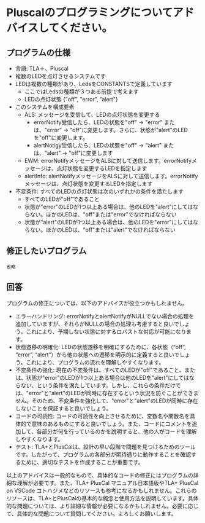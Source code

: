 # Pluscalのプログラミングについてアドバイスしてください。

## プログラムの仕様

* 言語: TLA＋、Pluscal
* 複数のLEDを点灯させるシステムです
* LEDは複数の種類があり、LedsをCONSTANTSで定義しています
  * ここではLedsの種類が３つある前提で考えます
  * LEDの点灯状態 {"off", "error", ”alert"}
* このシステムを構成要素
  * ALS: メッセージを受信して、LEDの点灯状態を変更する
    * errorNotify受信したら、LEDの状態を"off" -> "error" または、"error" -> "off"に変更します。さらに、状態が"alert"のLEDを"off"に変更します。
    * alertNotigy受信したら、LEDの状態を"off" -> "alert" または、"alert" -> "off"に変更します
  * EWM: errorNotifyメッセージをALSに対して送信します。errorNotifyメッセージは、点灯状態を変更するLEDを指定します
  * alertInfo: alertNotifyメッセージをALSに対して送信します。errorNotifyメッセージは、点灯状態を変更するLEDを指定します
* 不変条件: すべてのLEDの点灯状態は次のいずれかの条件を満たします
  * すべてのLEDが"off"であること
  * 状態が"error"のLEDが1つ以上ある場合は、他のLEDを"alert"にしてはならない。ほかのLEDは、"off"または"error"でなければならない
  * 状態が"alert"のLEDが1つ以上ある場合は、他のLEDを"error"にしてはならない。ほかのLEDは、"off"または"alert"でなければならない

## 修正したいプログラム

`省略`

## 回答

プログラムの修正については、以下のアドバイスが役立つかもしれません。

* エラーハンドリング: errorNotifyとalertNotifyがNULLでない場合の処理を追加していますが、それらがNULLの場合の処理も考慮すると良いでしょう。これにより、予期しない状態に対するロバストな対応が可能になります。
* 状態遷移の明確化: LEDの状態遷移を明確にするために、各状態（“off”, “error”, “alert”）から他の状態への遷移を明示的に定義すると良いでしょう。これにより、プログラムの流れを理解しやすくなります。
* 不変条件の強化: 現在の不変条件は、すべてのLEDが"off"であること、または、状態が"error"のLEDが1つ以上ある場合は他のLEDを"alert"にしてはならない、という条件を満たしています。しかし、これらの条件だけでは、"error"と"alert"のLEDが同時に存在するという状況を防ぐことができません。そのため、不変条件を強化して、"error"と"alert"のLEDが同時に存在しないことを保証すると良いでしょう。
* コードの可読性: コードの可読性を向上させるために、変数名や関数名を具体的で意味のあるものにすると良いでしょう。また、コードにコメントを追加して、各部分が何を行っているのかを説明すると、他の人がコードを理解しやすくなります。
* テスト: TLA+とPlusCalは、設計の早い段階で問題を見つけるためのツールです。したがって、プログラムの各部分が期待通りに動作することを確認するために、適切なテストを作成することが重要です。

以上のアドバイスは一般的なもので、具体的なコードの修正にはプログラムの詳細な理解が必要です。また、TLA+ PlusCal マニュアル日本語版やTLA+ PlusCal on VSCode コトハジメなどのリソースも参考になるかもしれません。これらのリソースは、TLA+とPlusCalの基本的な概念と使用方法を説明しています。具体的な問題については、より詳細な情報が必要になるかもしれません。必要に応じて、具体的な問題について質問してください。よろしくお願いします。
